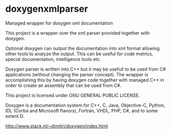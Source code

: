# doxygenxmlparser
Managed wrapper for doxygen xml documentation

This project is a wrapper over the xml parser provided together with doxygen.

Optional doxygen can output the documentation into xml format allowing other tools to analyze the output. This can be useful for code metrics, special documentation, intelligence tools etc.

Doxygen parser is written into C++ but it may be usefull to be used from C# applications (without changing the parser concept). The wrapper is accomplishing this by having doxygen code together with managed C++ in order to create an assembly that can be used from C#.

This project is licensed under GNU GENERAL PUBLIC LICENSE.

Doxygen is a documentation system for C++, C, Java, Objective-C, Python, IDL (Corba and Microsoft flavors), Fortran, VHDL, PHP, C#, and to some extent D.

http://www.stack.nl/~dimitri/doxygen/index.html

